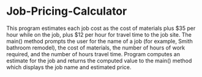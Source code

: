# Job-Pricing-Calculator
 This program estimates each job cost as the cost of materials plus $35 per hour while on the job, plus $12 per hour for travel time to the job site.  The main() method prompts the user for the name of a job (for example, Smith bathroom remodel), the cost of materials, the number of hours of work required, and the number of hours travel time.  Program computes an estimate for the job and returns the computed value to the main() method which displays the job name and estimated price.
